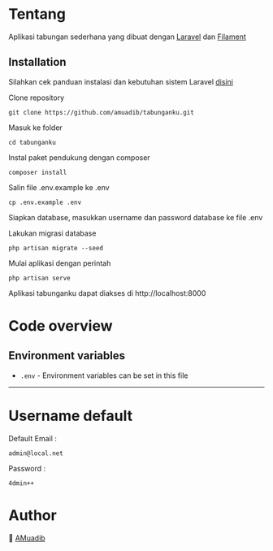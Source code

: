 # Tentang

Aplikasi tabungan sederhana yang dibuat dengan [Laravel](https://laravel.com) dan [Filament](https://filamentphp.com/)

## Installation

Silahkan cek panduan instalasi dan kebutuhan sistem Laravel [disini](https://laravel.com/docs/10.x/installation#installation)


Clone repository

    git clone https://github.com/amuadib/tabunganku.git

Masuk ke folder

    cd tabunganku

Instal paket pendukung dengan composer

    composer install

Salin file .env.example ke .env

    cp .env.example .env

Siapkan database, masukkan username dan password database ke file .env

Lakukan migrasi database

    php artisan migrate --seed

Mulai aplikasi dengan perintah

    php artisan serve

Aplikasi tabunganku dapat diakses di http://localhost:8000

# Code overview

## Environment variables

- `.env` - Environment variables can be set in this file

----------
# Username default

Default Email :

    admin@local.net 

Password : 

    4dmin++

# Author

:rocket: [AMuadib](https://github.com/amuadib)